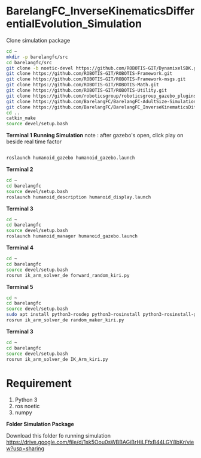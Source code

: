 # BarelangFC_InverseKinematicsDifferentialEvolution_Simulation
 

Clone simulation package

```bash
cd ~
mkdir -p barelangfc/src
cd barelangfc/src
git clone -b noetic-devel https://github.com/ROBOTIS-GIT/DynamixelSDK.git
git clone https://github.com/ROBOTIS-GIT/ROBOTIS-Framework.git
git clone https://github.com/ROBOTIS-GIT/ROBOTIS-Framework-msgs.git
git clone https://github.com/ROBOTIS-GIT/ROBOTIS-Math.git
git clone https://github.com/ROBOTIS-GIT/ROBOTIS-Utility.git
git clone https://github.com/roboticsgroup/roboticsgroup_gazebo_plugins.git
git clone https://github.com/BarelangFC/BarelangFC-AdultSize-Simulation.git
git clone https://github.com/BarelangFC/BarelangFC_InverseKinematicsDifferentialEvolution_Simulation.git
cd ..
catkin_make
source devel/setup.bash 
```

**Terminal 1**
**Running Simulation**
note : after gazebo's open, click play on beside real time factor
```bash

roslaunch humanoid_gazebo humanoid_gazebo.launch

```

**Terminal 2**

```bash
cd ~
cd barelangfc
source devel/setup.bash
roslaunch humanoid_description humanoid_display.launch
```

**Terminal 3**

```bash
cd ~
cd barelangfc
source devel/setup.bash
roslaunch humanoid_manager humanoid_gazebo.launch
```

**Terminal 4**

```bash
cd ~
cd barelangfc
source devel/setup.bash
rosrun ik_arm_solver_de forward_random_kiri.py
```

**Terminal 5**

```bash
cd ~
cd barelangfc
source devel/setup.bash
sudo apt install python3-rosdep python3-rosinstall python3-rosinstall-generator python3-wstool build-essential
rosrun ik_arm_solver_de random_maker_kiri.py
```

**Terminal 3**

```bash
cd ~
cd barelangfc
source devel/setup.bash
rosrun ik_arm_solver_de IK_Arm_kiri.py
```


# Requirement
1. Python 3
2. ros noetic 
4. numpy


**Folder Simulation Package**

Download this folder fo running simulation\
https://drive.google.com/file/d/1sk5Oou0sWBBAGiBrHiLFfxB44LGY8bKr/view?usp=sharing
